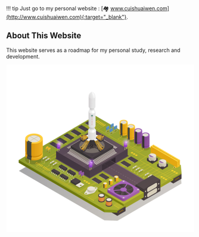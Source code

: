 <!-- ---
comments: true
--- -->

<!-- # 🔭 About Me And This Website

## About Me -->

!!! tip
    Just go to my personal website : [🏘️ www.cuishuaiwen.com](http://www.cuishuaiwen.com){:target="_blank"}.

## About This Website
This website serves as a roadmap for my personal study, research and development. 

![Cover](Cover.jpg)
